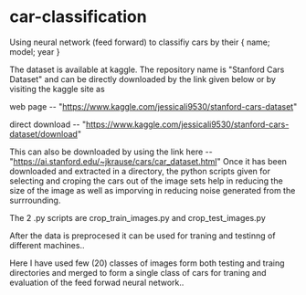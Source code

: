 # car-classification
Using neural network (feed forward) to classifiy cars by their { name; model; year }

The dataset is available at kaggle.
The repository name is "Stanford Cars Dataset" and can be directly downloaded by the link given below or by visiting the kaggle site as

web page -- "https://www.kaggle.com/jessicali9530/stanford-cars-dataset"

direct download -- "https://www.kaggle.com/jessicali9530/stanford-cars-dataset/download" 

This can also be downloaded by using the link here -- "https://ai.stanford.edu/~jkrause/cars/car_dataset.html"
Once it has been downloaded and extracted in a directory, the python scripts given for selecting and croping the cars out of the image sets help in reducing the size of the image as well as imporving in reducing noise generated from the surrrounding.

The 2 .py scripts are crop_train_images.py and crop_test_images.py

After the data is preprocesed it can be used for traning and testinng of different machines..

Here I have used few (20) classes of images form both testing and traing directories and merged to form a single class of cars for traning and evaluation of the feed forwad neural network..
